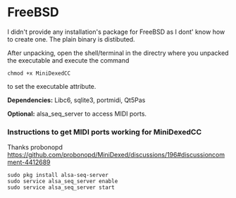 FreeBSD
=======
I didn't provide any installation's package for FreeBSD as I dont' know how to create one.
The plain binary is distibuted. 

After unpacking, open the shell/terminal in the directry where you unpacked the executable and execute the command
```
chmod +x MiniDexedCC
```
to set the executable attribute.

**Dependencies:** Libc6, sqlite3, portmidi, Qt5Pas

**Optional:** alsa_seq_server to access MIDI ports.



### Instructions to get MIDI ports working for MiniDexedCC

Thanks probonopd  https://github.com/probonopd/MiniDexed/discussions/196#discussioncomment-4412689
```
sudo pkg install alsa-seq-server
sudo service alsa_seq_server enable
sudo service alsa_seq_server start
```
